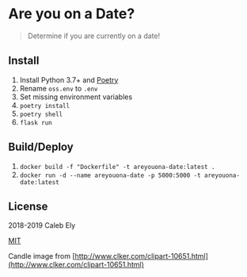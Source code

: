# Are you on a Date?

> Determine if you are currently on a date!

## Install

1. Install Python 3.7+ and [Poetry](https://poetry.eustace.io/)
1. Rename `oss.env` to `.env`
1. Set missing environment variables
1. `poetry install`
1. `poetry shell`
1. `flask run`

## Build/Deploy

1. `docker build -f "Dockerfile" -t areyouona-date:latest .`
1. `docker run -d --name areyouona-date -p 5000:5000 -t areyouona-date:latest`

## License

2018-2019 Caleb Ely

[MIT](LICENSE)

Candle image from [http://www.clker.com/clipart-10651.html](http://www.clker.com/clipart-10651.html)
